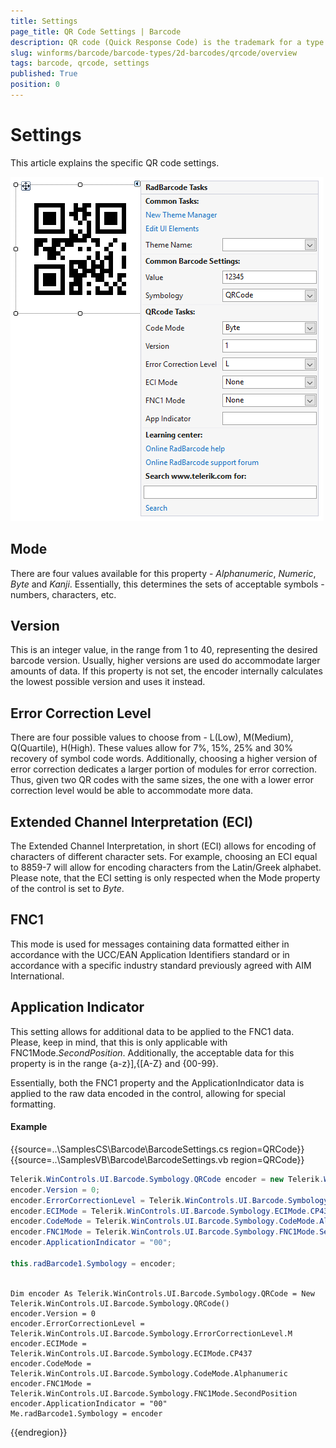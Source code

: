 ```yaml
---
title: Settings
page_title: QR Code Settings | Barcode
description: QR code (Quick Response Code) is the trademark for a type of matrix barcode.
slug: winforms/barcode/barcode-types/2d-barcodes/qrcode/overview 
tags: barcode, qrcode, settings
published: True
position: 0 
---
```


# Settings

This article explains the specific QR code settings.

![winforms/barcode-2d-barcodes-qrcode-settings 001](images/barcode-2d-barcodes-qrcode-settings001.png)

## Mode

There are four values available for this property - *Alphanumeric*, *Numeric*, *Byte* and *Kanji*. Essentially, this determines the sets of acceptable symbols - numbers, characters, etc.

## Version

This is an integer value, in the range from 1 to 40, representing the desired barcode version. Usually, higher versions are used do accommodate larger amounts of data. If this property is not set, the encoder internally calculates the lowest possible version and uses it instead.

## Error Correction Level

There are four possible values to choose from - L(Low), M(Medium), Q(Quartile), H(High). These values allow for 7%, 15%, 25% and 30% recovery of symbol code words. Additionally, choosing a higher version of error correction dedicates a larger portion of modules for error correction. Thus, given two QR codes with the same sizes, the one with a lower error correction level would be able to accommodate more data.

## Extended Channel Interpretation (ECI)

The Extended Channel Interpretation, in short (ECI) allows for encoding of characters of different character sets. For example, choosing an ECI equal to 8859-7 will allow for encoding characters from the Latin/Greek alphabet. Please note, that the ECI setting is only respected when the Mode property of the control is set to *Byte*.

## FNC1

This mode is used for messages containing data formatted either in accordance with the UCC/EAN Application Identifiers standard or in accordance with a specific industry standard previously agreed with AIM International.

## Application Indicator

This setting allows for additional data to be applied to the FNC1 data. Please, keep in mind, that this is only applicable with FNC1Mode.*SecondPosition*. Additionally, the acceptable data for this property is in the range {a-z}],{[A-Z} and {00-99}.

Essentially, both the FNC1 property and the ApplicationIndicator data is applied to the raw data encoded in the control, allowing for special formatting.

#### Example

{{source=..\SamplesCS\Barcode\BarcodeSettings.cs region=QRCode}} 
{{source=..\SamplesVB\Barcode\BarcodeSettings.vb region=QRCode}}

````C#
Telerik.WinControls.UI.Barcode.Symbology.QRCode encoder = new Telerik.WinControls.UI.Barcode.Symbology.QRCode();
encoder.Version = 0;
encoder.ErrorCorrectionLevel = Telerik.WinControls.UI.Barcode.Symbology.ErrorCorrectionLevel.M;
encoder.ECIMode = Telerik.WinControls.UI.Barcode.Symbology.ECIMode.CP437;
encoder.CodeMode = Telerik.WinControls.UI.Barcode.Symbology.CodeMode.Alphanumeric;
encoder.FNC1Mode = Telerik.WinControls.UI.Barcode.Symbology.FNC1Mode.SecondPosition;
encoder.ApplicationIndicator = "00";

this.radBarcode1.Symbology = encoder;
          
````
````VB.NET
Dim encoder As Telerik.WinControls.UI.Barcode.Symbology.QRCode = New Telerik.WinControls.UI.Barcode.Symbology.QRCode()
encoder.Version = 0
encoder.ErrorCorrectionLevel = Telerik.WinControls.UI.Barcode.Symbology.ErrorCorrectionLevel.M
encoder.ECIMode = Telerik.WinControls.UI.Barcode.Symbology.ECIMode.CP437
encoder.CodeMode = Telerik.WinControls.UI.Barcode.Symbology.CodeMode.Alphanumeric
encoder.FNC1Mode = Telerik.WinControls.UI.Barcode.Symbology.FNC1Mode.SecondPosition
encoder.ApplicationIndicator = "00"
Me.radBarcode1.Symbology = encoder    

```` 
{{endregion}}







 